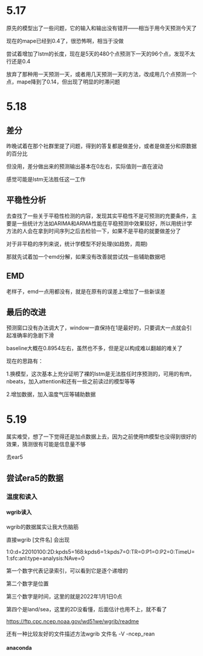 # 5.17

原先的模型出了一些问题，它的输入和输出没有错开——相当于用今天预测今天了

现在的mape已经到0.4了，很恐怖啊，相当于没做

尝试着增加了lstm的长度，现在是5天的480个点预测下一天的96个点，发现不太行还是0.4

放弃了那种用一天预测一天，或者用几天预测一天的方法，改成用几个点预测一个点，mape降到了0.14，但出现了明显的时滞问题

# 5.18

## 差分

昨晚试着在那个社群里提了问题，得到的答复都是做差分，或者是做差分和原数据的百分比

但没用，差分做出来的预测输出基本在0左右，实际值则一直在波动

感觉可能是lstm无法胜任这一工作

## 平稳性分析

去查找了一些关于平稳性检测的内容，发现其实平稳性不是可预测的充要条件，主要是一些统计方法如ARIMA和ARMA性能在平稳预测中效果较好，所以用统计学方法的人会在拿到时间序列之后去检验一下，如果不是平稳的就要做差分了

对于非平稳的序列来说，统计学模型不好处理(如趋势，周期)

那就先试着加一个emd分解，如果没有改善就尝试找一些辅助数据吧

## EMD

老样子，emd一点用都没有，就是在原有的误差上增加了一些新误差

## 最后的改进

预测窗口没有办法调大了，window一直保持在1是最好的，只要调大一点就会引起准确率的急剧下滑

baseline大概在0.8954左右，虽然也不多，但是足以构成难以翻越的难关了

现在的思路有：

1.换模型，这次基本上充分证明了裸的lstm是无法胜任时序预测的，可用的有tft，nbeats，加入attention和还有一些之前读过的模型等等

2.增加数据，加入温度气压等辅助数据

# 5.19

属实难受，想了一下觉得还是加点数据上去，因为之前使用tft模型也没得到很好的效果，猜测很有可能是信息量不够

去ear5

## 尝试era5的数据

### 温度和读入

#### wgrib读入

wgrib的数据属实让我大伤脑筋

直接wgrib [文件名] 会出现

1:0:d=22010100:2D:kpds5=168:kpds6=1:kpds7=0:TR=0:P1=0:P2=0:TimeU=1:sfc:anl:type=analysis:NAve=0

第一个数字代表记录索引，可以看到它是逐个递增的

第二个数字是位置

第三个数字是时间，这里的就是2022年1月1日0点

第四个是land/sea，这里的2D没看懂，后面估计也用不上，就不看了

https://ftp.cpc.ncep.noaa.gov/wd51we/wgrib/readme

还有一种比较友好的文件描述方法wgrib 文件名 -V -ncep_rean

#### anaconda
